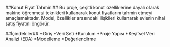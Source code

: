 ##Konut Fiyat Tahmini##
Bu proje, çeşitli konut özelliklerine dayalı olarak makine öğrenmesi teknikleri kullanarak konut fiyatlarını tahmin etmeyi amaçlamaktadır. Model, özellikler arasındaki ilişkileri kullanarak evlerin nihai satış fiyatını öngörür.

##İçindekiler##
*Giriş
*Veri Seti
*Kurulum
*Proje Yapısı
*Keşifsel Veri Analizi (EDA)
*Modelleme
*Değerlendirme
